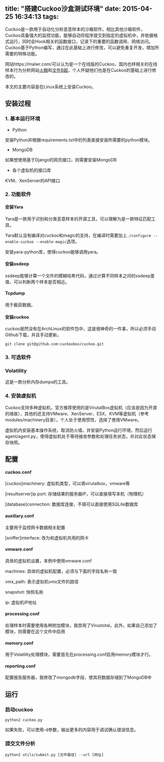 title: "搭建Cuckoo沙盒测试环境"
date: 2015-04-25 16:34:13
tags:
---

Cuckoo是一款用于自动化分析恶意样本的沙箱软件。相比其他沙箱软件，Cuckoo具备强大的监控功能，能够自动将程序提交到指定的虚拟机中，并依据格式运行，同时会Hook相关的函数接口，记录下的重要的函数调用、网络访问。Cuckoo基于Python编写，通过在此基础上进行修改，可以避免重复开发，增加所需要的特殊功能。

网站https://malwr.com/可以认为是一个在线版的Cuckoo，国内也样相关的在线样本行为分析网站[火眼](https://fireeye.ijinshan.com/)和[文件B超](https://www.b-chao.com)，个人怀疑他们也是在Cuckoo的基础上进行修改的。

本文的主要内容是在Linux系统上安装Cuckoo。

## 安装过程

### 1. 基本运行环境

* Python

安装Python并根据requirements.txt中的列表直接安装所需要的python模块。

* MongoDB

如果想使用基于Django的网页接口，则需要安装MongoDB

* 各个虚拟机的接口库

KVM、XenServer的API接口

### 2. 功能软件

#### 安装Yara

Yara是一款用于识别和分类恶意样本的开源工具，可以理解为是一款特征匹配工具。

Yara默认没有编译对cuckoo和magic的支持，在编译时需要加上`./configure --enable-cuckoo --enable-magic`选项。

安装yara-python库，使得cuckoo能够调用yara。

#### 安装ssdeep

ssdeep能够计算一个文件的模糊哈希代码，通过计算不同样本之间的ssdeep差值，可以判断两个样本是否相近。

#### Tcpdump

用于截获数据。

#### 安装cuckoo

cuckoo居然没有在ArchLinux的软件包中，这是很神奇的一件事，所以必须手动Github下载，并且手动更新。

`git clone git@github.com:cuckoobox/cuckoo.git`

### 3. 可选软件

### Volatility

这是一款分析内存dumps的工具。

### 4. 安装虚拟机

Cuckoo支持多种虚拟机，官方推荐使用的是VirutalBox虚拟机（应该是因为开源的缘故），其他的还支持VMware、XenServer、ESX、KVM等虚拟机（参考modules/machinery目录），个人处于使用惯性，选择了使用VMware。

虚拟机内安装基本操作系统，取消防火墙，并安装Python运行环境，然后运行agent/agent.py，使得虚拟机处于等待接收参数和处理任务状态，并对此状态保存快照。

## 配置

#### cuckoo.conf

[cuckoo]machinery: 虚拟机类型，可以填virutalbox，vmware等

[resultserver]ip port: 存储结果的服务器IP，可以直接填写本机（物理机）

[database]connection: 数据库连接，不填可以直接使用SQLite数据库

#### auxiliary.conf

主要用于监控网卡数据相关配置

[sniffer]interface: 改为和虚拟机共用的网卡

#### vmware.conf

具体的虚拟机设置，本例中使用vmware.conf

machines: 具体的虚拟机配置，必须与下面的字段名称一致

vmx_path: 表示虚拟机vmx文件的路径

snapshot: 快照名称

ip: 虚拟机IP地址

#### processing.conf

处理样本时需要使用各种附加模块，我禁用了Virustotal。此外，如果自己添加了模块，则需要在这个文件中启用

#### memory.conf

用于Volatility处理模块，需要首先在processing.conf启用memory模块才行。

#### reporting.conf

配置报告服务器，我修改了mongodb字段，使其将数据存储到了MongoDB中

## 运行

### 启动cuckoo

`python2 cuckoo.py`

如果失败，可以使用-d参数，输出更多的内容用于调试确认错误信息。

### 提交文件分析

`python2 utils/submit.py [文件路径] --url [网址]`


